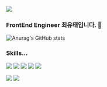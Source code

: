 <img src="https://capsule-render.vercel.app/api?type=waving&color=auto&height=200&section=header&text=capsule%20render&fontSize=90" />

### FrontEnd Engineer 최유태입니다. 👋


![Anurag's GitHub stats](https://github-readme-stats.vercel.app/api?username=10yutae29&show_icons=true&theme=radical)

<h3>Skills...</h3>
<span><img src="https://img.shields.io/badge/Python-3766AB?style=flat-square&logo=Python&logoColor=white"/></span>
<span><img src="https://img.shields.io/badge/JavaScript-black?style=flat-square&logo=JavaScript&logoColor=F7DF1E"/></span>
<span><img src="https://img.shields.io/badge/HTML5-black?style=flat-square&logo=HTML5&logoColor=E34F26"/></span>
<span><img src="https://img.shields.io/badge/CSS3-black?style=flat-square&logo=CSS3&logoColor=1572B6"/></span>
<span><img src="https://img.shields.io/badge/React-black?style=flat-square&logo=React&logoColor=61DAFB"/></span>

<span><img src="https://img.shields.io/badge/Vue.js-black?style=flat-square&logo=Vue.js&logoColor=4FC08D"/></span>
<span><img src="https://img.shields.io/badge/Django-green?style=flat-square&logo=Django&logoColor=092E20"/></span>






